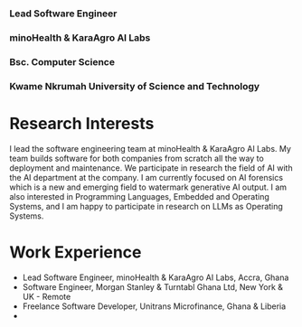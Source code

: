 ### Lead Software Engineer
### minoHealth & KaraAgro AI Labs
### Bsc. Computer Science
### Kwame Nkrumah University of Science and Technology

# Research Interests
I lead the software engineering team at minoHealth & KaraAgro AI Labs. My team builds software for both companies from scratch all the way to deployment and maintenance. We participate in research the field of AI with the AI department at the company. I am currently focused on AI forensics which is a new and emerging field to watermark generative AI output. I am also interested in Programming Languages, Embedded and Operating Systems, and I am happy to participate in research on LLMs as Operating Systems.

# Work Experience
- Lead Software Engineer, minoHealth & KaraAgro AI Labs, Accra, Ghana
- Software Engineer, Morgan Stanley & Turntabl Ghana Ltd, New York & UK - Remote
- Freelance Software Developer, Unitrans Microfinance, Ghana & Liberia
- 
